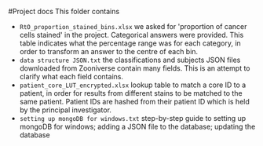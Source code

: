 #Project docs
This folder contains
- `RtO_proportion_stained_bins.xlsx` we asked for 'proportion of cancer cells stained' in the project. Categorical answers were provided. This table indicates what the percentage range was for each category, in order to transform an answer to the centre of each bin.
- `data structure JSON.txt` the classifications and subjects JSON files downloaded from Zooniverse contain many fields. This is an attempt to clarify what each field contains.
- `patient_core_LUT_encrypted.xlsx` lookup table to match a core ID to a patient, in order for results from different stains to be matched to the same patient. Patient IDs are hashed from their patient ID which is held by the principal investigator.
- `setting up mongoDB for windows.txt` step-by-step guide to setting up mongoDB for windows; adding a JSON file to the database; updating the database
